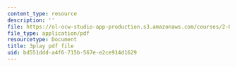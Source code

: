 ```yaml
---
content_type: resource
description: ''
file: https://ol-ocw-studio-app-production.s3.amazonaws.com/courses/2-003sc-engineering-dynamics-fall-2011/bd551ddda4f6715b567ee2ce914d1629_iMz0LiqjFmE.pdf
file_type: application/pdf
resourcetype: Document
title: 3play pdf file
uid: bd551ddd-a4f6-715b-567e-e2ce914d1629
---
```


